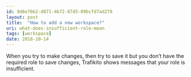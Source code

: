 ```yaml
---
id: 9d6e76b2-d871-4b72-87d5-09bcfd7ad279
layout: post
title:  "How to add a new workspace?"
uri: what-does-insufficient-role-mean
tags: [workspace]
date: 2018-10-14
---
```


When you try to make changes, then try to save it but you don’t have the required role to save changes, Trafikito shows messages that your role is insufficient.